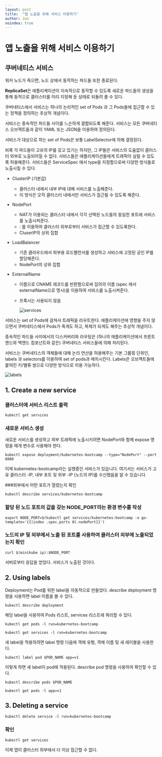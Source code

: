```yaml
---
layout: post
title:  "앱 노출을 위해 서비스 이용하기"
author: Joo
noindex: true
---
```

# 앱 노출을 위해 서비스 이용하기



## 쿠버네티스 서비스

워커 노드가 죽으면, 노드 상에서 동작하는 파드들 또한 종료된다.

**ReplicaSet**은 애플리케이션이 지속적으로 동작할 수 있도록 새로운 파드들의 생성을 통해 동적으로 클러스터를 미리 지정해 둔 상태로 되돌려 줄 수 있다.

쿠버네티스에서 서비스는 하나의 논리적인 set of Pods 과 그 Pods들에 접근할 수 있는 정책을 정의하는 추상적 개념이다.

서비스는 종속적인 파드들 사이를 느슨하게 결합되도록 해준다.
서비스는 모든 쿠버네티스 오브젝트들과 같이 YAML 또는 JSON을 이용하여 정의된다. 

서비스가 대상으로 하는 set of Pods은 보통 LabelSelector에 의해 결정된다.



비록 각 파드들이 고유의 IP를 갖고 있기는 하지만, 그 IP들은 서비스의 도움없이 클러스터 외부로 노출되어질 수 없다.
서비스들은 애플리케이션들에게 트래픽이 실릴 수 있도록 허용해준다.
서비스들은 ServiceSpec 에서 type을 지정함으로써 다양한 방식들로 노출시킬 수 있다.



- ClusterIP (기본값) 

  - 클러스터 내에서 내부 IP에 대해 서비스를 노출해준다.
  - 이 방식은 오직 클러스터 내에서만 서비스가 접근될 수 있도록 해준다.

- NodePort

  - NAT가 이용되는 클러스터 내에서 각각 선택된 노드들의 동일한 포트에 서비스를 노출시켜준다.
  - <NodeIP>:<NodePort> 를 이용하여 클러스터 외부로부터 서비스가 접근할 수 있도록한다.
  - CluserIP의 상위 집합

- LoadBalancer

  - 기존 클라우드에서 외부용 로드밸런서를 생성하고 서비스에 고정된 공인 IP를 할당해준다.
  - NodePort의 상위 집합

- ExternalName

  - 이름으로 CNAME 레코드를 반환함으로써 임의의 이름 (spec 에서 externalName으로 명시)을 이용하여 서비스를 노출시켜준다.

  - 프록시는 사용되지 않음

    

    ![services](/Users/hanjoo/github_blog/assets/image/k8s/services.svg)



서비스는 set of Pods에 걸쳐서 트래픽을 라우트한다.
애플리케이션에 영향을 주지 않으면서 쿠버네티스에서 Pods가 죽게도 하고, 복제가 되게도 해주는 추상적 개념이다.

종속적인 파드들 사이에서의 디스커버리와 라우팅은 (하나의 애플리케이션에서 프론트엔드와 백엔드 컴포넌트와 같은) 쿠버네티스 서비스들에 의해 처리된다.

서비스는 쿠버네티스의 객체들에 대해 논리 연산을 허용해주는 기본 그룹핑 단위인, labels 과 selectors를 이용하여 set of pods과 매치시킨다. Labels은 오브젝트들에 붙여진 키/밸류 쌍으로 다양한 방식으로 이용 가능하다.



![labels](/Users/hanjoo/github_blog/assets/image/k8s/labels.svg)

## 1. Create a new service

### 클러스터에 서비스 리스트 출력

~~~
kubectl get services
~~~



### 새로운 서비스 생성

새로운 서비스를 생성하고 외부 트래픽에 노출시키려면 NodePort와 함께 expose 명령을 매개 변수로 사용해야 한다.

~~~
kubectl expose deployment/kubernetes-bootcamp --type="NodePort" --port 8080
~~~

이제 kubernetes-bootcamp라는 실행중인 서비스가 있습니다. 
여기서는 서비스가 고유 클러스터 -IP, 내부 포트 및 외부 -IP (노드의 IP)를 수신했음을 알 수 있습니다.



###외부에서 어떤 포트가 열렸는지 확인

~~~
kubectl describe services/kubernetes-bootcamp
~~~



### 할당 된 노드 포트의 값을 갖는 NODE_PORT라는 환경 변수를 작성

~~~
export NODE_PORT=$(kubectl get services/kubernetes-bootcamp -o go-template='{{(index .spec.ports 0).nodePort}}')
~~~



### 노드의 IP 및 외부에서 노출 된 포트를 사용하여 클러스터 외부에 노출되었는지 확인

~~~
curl $(minikube ip):$NODE_PORT
~~~

서버로부터 응답을 얻었다.
서비스가 노출된 것이다.



## 2. Using labels

Deployment는 Pod를 위한 label을 자동적으로 만들었다.
describe deployment 명령을 사용하면 label 이름을 볼 수 있다.

~~~
kubectl describe deployment
~~~



해당 label을 사용하여 Pods 리스트, services 리스트에 쿼리할 수 있다.

~~~
kubectl get pods -l run=kubernetes-bootcamp
~~~

~~~
kubectl get services -l run=kubernetes-bootcamp
~~~



새 label을 적용하려면 label 명령 다음에 객체 유형, 객체 이름 및 새 레이블을 사용한다.

~~~
kubectl label pod $POD_NAME app=v1
~~~

이렇게 하면 새 label이 pod에 적용된다.
describe pod 명령을 사용하여 확인할 수 있다.

~~~
kubectl describe pods $POD_NAME
~~~

~~~
kubectl get pods -l app=v1
~~~



## 3. Deleting a service

~~~
kubectl delete service -l run=kubernetes-bootcamp
~~~



### 확인

~~~
kubectl get services
~~~



이제 앱이 클러스터 외부에서 더 이상 접근할 수 없다.